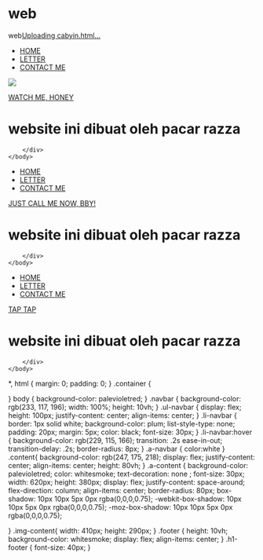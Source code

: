 # web
web[Uploading cabyin.html…]()<html>
    <head>
        <title>RAZZA GF</title>
        <link rel="stylesheet" href="style.css">
    </head>
    <body>
        <div class="container">
        <!-- NAVIGATION BAR -->
        <div class="navbar" >
            <ul class="ul-navbar">
                <li class="li-navbar">
                    <a href ="#" class="a-navbar" >HOME</a>
                </li>
                <li class="li-navbar">
                    <a href="letter.html" class="a-navbar" >LETTER</a>
                </li>
                <li class="li-navbar">
                    <a href="contact.html" class="a-navbar" >CONTACT ME</a>
                </li>
            </ul>
        </div>
        <!-- NAVIGATION BAR -->
        <!-- CONTENT 1 -->
        <div class="content">
            <a href="https://youtube.com/@athayaabeen?si=bVv-Geb70sbzFw2w" 
            class="a-content">
                <img src="Unknown-18.jpg" class="img-content"/>
                <p>WATCH ME, HONEY</p>
            </a>
        </div>
        <!-- CONTENT 1 -->
        <!-- FOOTER -->
        <div class="footer">
            <h1 class="h1-footer">website ini dibuat oleh pacar razza</h1>
        </div>
        <!-- FOOTER -->

        </div>
    </body>
</html>
<html>
    <head>
        <title>call me honey</title>
        <link rel="stylesheet" href="style.css">
    </head>
    <body>
        <div class="container">
        <!-- NAVIGATION BAR -->
        <div class="navbar" >
            <ul class="ul-navbar">
                <li class="li-navbar">
                    <a href ="cabyin.html" class="a-navbar" >HOME</a>
                </li>
                <li class="li-navbar">
                    <a href="letter.html" class="a-navbar" >LETTER</a>
                </li>
                <li class="li-navbar">
                    <a href="contact.html" class="a-navbar" >CONTACT ME</a>
                </li>
            </ul>
        </div>
        <!-- NAVIGATION BAR -->
        <!-- CONTENT 1 -->
        <div class="content">
            <a href="https://www.instagram.com/anotherbeenn" 
            class="a-content">
                <p>JUST CALL ME NOW, BBY!</p>
            </a>
        </div>
        <!-- CONTENT 1 -->
        <!-- FOOTER -->
        <div class="footer">
            <h1 class="h1-footer">website ini dibuat oleh pacar razza</h1>
        </div>
        <!-- FOOTER -->

        </div>
    </body>
</html>
<html>
    <head>
        <title>free gift</title>
        <link rel="stylesheet" href="style.css">
    </head>
    <body>
        <div class="container">
        <!-- NAVIGATION BAR -->
        <div class="navbar" >
            <ul class="ul-navbar">
                <li class="li-navbar">
                    <a href ="cabyin.html" class="a-navbar" >HOME</a>
                </li>
                <li class="li-navbar">
                    <a href="letter.html" class="a-navbar" >LETTER</a>
                </li>
                <li class="li-navbar">
                    <a href="contact.html" class="a-navbar" >CONTACT ME</a>
                </li>
            </ul>
        </div>
        <!-- NAVIGATION BAR -->
        <!-- CONTENT 1 -->
        <div class="content">
            <a href="https://sendthesong.xyz/details/67aeb7791fc54584f6582767" 
            class="a-content">
                <p>TAP TAP</p>
            </a>
        </div>
        <!-- CONTENT 1 -->
        <!-- FOOTER -->
        <div class="footer">
            <h1 class="h1-footer">website ini dibuat oleh pacar razza</h1>
        </div>
        <!-- FOOTER -->

        </div>
    </body>
</html>
*,
html {
    margin: 0;
    padding: 0;
}
.container {

}
body {
    background-color: palevioletred;
}
.navbar {
    background-color: rgb(233, 117, 196);
    width: 100%;
    height: 10vh;
}
.ul-navbar {
    display: flex;
    height: 100px;
    justify-content: center;
    align-items: center;
}
.li-navbar {
    border: 1px solid white;
    background-color: plum;
    list-style-type: none;
    padding: 20px;
    margin: 5px;
    color: black;
    font-size: 30px;
}
.li-navbar:hover {
    background-color: rgb(229, 115, 166);
    transition: .2s ease-in-out;
    transition-delay: .2s;
    border-radius: 8px;
}
.a-navbar {
    color:white
}
.content{
    background-color: rgb(247, 175, 218);
    display: flex;
    justify-content: center;
    align-items: center;
    height: 80vh;
}
.a-content {
    background-color: palevioletred;
    color: whitesmoke;
    text-decoration: none ;
    font-size: 30px;
    width: 620px;
    height: 380px;
    display: flex;
    justify-content: space-around;
    flex-direction: column;
    align-items: center;
    border-radius: 80px;
    box-shadow: 10px 10px 5px 0px rgba(0,0,0,0.75);
    -webkit-box-shadow: 10px 10px 5px 0px rgba(0,0,0,0.75);
    -moz-box-shadow: 10px 10px 5px 0px rgba(0,0,0,0.75);
    
}
.img-content{
    width: 410px;
    height: 290px;
}
.footer {
    height: 10vh;
    background-color: whitesmoke;
    display: flex;
    align-items: center;
}
.h1-footer {
    font-size: 40px;
}

